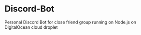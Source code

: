 # Discord-Bot
Personal Discord Bot for close friend group running on Node.js on DigitalOcean cloud droplet
